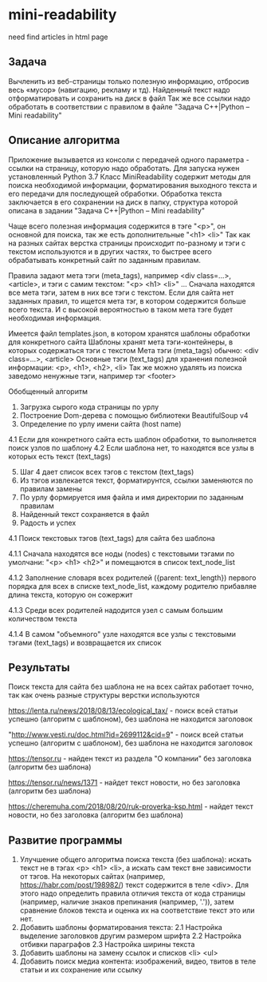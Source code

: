 # mini-readability
need find articles in html page

## Задача
Вычленить из веб-страницы только полезную информацию, отбросив весь «мусор» (навигацию, рекламу и тд).
Найденный текст надо отформатировать и сохранить на диск в файл
Так же все ссылки надо обработать в соответствии с правилом в файле "Задача C++|Python – Mini readability"

## Описание алгоритма
Приложение вызывается из консоли с передачей одного параметра - ссылки на страницу, которую надо обработать.
Для запуска нужен установленный Python 3.7
Класс MiniReadability содержит методы для поиска необходимой информации, форматирования выходного текста и его передачи для последующей обработки.
Обработка текста заключается в его сохранении на диск в папку, структура которой описана в задании "Задача C++|Python – Mini readability"

Чаще всего полезная информация содержится в тэге "\<p>", он основной для поиска, так же есть дополнительные "\<h1> \<li>"
Так как на разных сайтах верстка страницы происходит по-разному и тэги с текстом используются и в других частях, то быстрее всего обрабатывать конкретный сайт по заданным правилам.

Правила задают мета тэги (meta_tags), например \<div class=...>, \<article>, и тэги с самим текстом: "\<p> \<h1> \<li>" ...
Сначала находятся все мета тэги, затем в них все тэги с текстом.
Если для сайта нет заданных правил, то ищется мета тэг, в котором содержится больше всего текста. И с высокой вероятностью в таком мета тэге будет необходимая информация.

Имеется файл templates.json, в котором хранятся шаблоны обработки для конкретного сайта
Шаблоны хранят мета тэги-контейнеры, в которых содержаться тэги с текстом
Мета тэги (meta_tags) обычно: \<div class=...>, \<article>
Основные тэги (text_tags) для хранения полезной информации: \<p>, \<h1>, \<h2>, \<li>
Так же можно удалять из поиска заведомо ненужные тэги, например тэг \<footer>

Обобщенный алгоритм
1. Загрузка сырого кода страницы по урлу
2. Построение Dom-дерева с помощью библиотеки BeautifulSoup v4
3. Определение по урлу имени сайта (host name)

4.1 Если для конкретного сайта есть шаблон обработки, то выполняется поиск узлов по шаблону
4.2 Если шаблона нет, то находятся все узлы в которых есть текст (text_tags)

5. Шаг 4 дает список всех тэгов с текстом (text_tags)
6. Из тэгов извлекается текст, форматирунтся, ссылки заменяются по правилам замены
7. По урлу формируется имя файла и имя директории по заданным правилам
8. Найденный текст сохраняется в файл
9. Радость и успех

4.1 Поиск текстовых тэгов (text_tags) для сайта без шаблона

4.1.1 Сначала находятся все ноды (nodes) с текстовыми тэгами по умолчани: "\<p> \<h1> \<h2>" и помещаются в список text_node_list

4.1.2 Заполнение словаря всех родителей ({parent: text_length}) первого порядка для всех в списке text_node_list, каждому родителю прибавляе длина текста, которую он сожержит

4.1.3 Среди всех родителей надодится узел с самым большим количеством текста

4.1.4 В самом "объемного" узле находятся все узлы с текстовыми тэгами (text_tags) и возвращается их список
  

## Результаты
Поиск текста для сайта без шаблона не на всех сайтах работает точно, так как очень разные структуры верстки используются

https://lenta.ru/news/2018/08/13/ecological_tax/ - поиск всей статьи успешно (алгоритм с шаблоном), без шаблона не находится заголовок

"http://www.vesti.ru/doc.html?id=2699112&cid=9" - поиск всей статьи успешно (алгоритм с шаблоном), без шаблона не находится заголовок

https://tensor.ru   - найден текст из раздела "О компании" без заголовка (алгоритм без шаблона)

https://tensor.ru/news/1371   - найдет текст новости, но без заголовка (алгоритм без шаблона)

https://cheremuha.com/2018/08/20/ruk-proverka-ksp.html - найдет текст новости, но без заголовка (алгоритм без шаблона)

## Развитие программы
1. Улучшение общего алгоритма поиска текста (без шаблона): искать текст не в тэгах \<p> \<h1> \<li>, а искать сам текст вне зависимости от тэгов. На некоторых сайтах (например, https://habr.com/post/198982/) текст содержится в теле \<div>. Для этого надо определить правила отличия текста от кода страницы (например, наличие знаков препинания (например, '.')), затем сравнение блоков текста и оценка их на соответствие текст это или нет.
2. Добавить шаблоны форматирования текста:
2.1 Настройка выделение заголовков другим размером шрифта
2.2 Настройка отбивки параграфов
2.3 Настройка ширины текста
3. Добавить шаблоны на замену ссылок и списков \<li> \<ul>
4. Добавить поиск медиа контента: изображений, видео, твитов в теле статьи и их сохранение или ссылку
